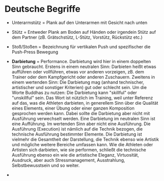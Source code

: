 # Deutsche Begriffe

* Unterarmstütz = Plank auf den Unterarmen mit Gesicht nach unten
* Stütz = Entweder Plank am Boden auf Händen oder irgendein Stütz auf dem Partner (zB. Grätschstütz, L-Stütz, Vorstütz, Rückstütz etc.)
* Stoß/Stoßen = Bezeichnung für vertikalen Push und spezifischer die Push-Press Bewegung

* **Darbietung** = Performance. Darbietung wird hier in einem doppelten Sinn gebraucht. Erstens in einem neutralen Sinn: Darbieten heißt etwas aufführen oder vollführen, etwas vor anderen vorzeigen, zB. dem Trainer oder dem Kampfgericht oder anderen Zuschauern. Zweitens in einem wertenden Sinn: Die Darbietung mag (anhand technischer, artistischer und sonstiger Kriterien) gut oder schlecht sein. Um die Worte Buddhas zu nutzen: Die Darbietung kann "skillful" oder "unskillful" sein. Das Wort ist nützlich im Training, weil unter Referenz auf das, was die Athleten darbieten, in generellem Sinn über die Qualität eines Elements, einer Übung oder einer ganzen Komposition gesprochen werden kann. Dabei sollte die Darbietung aber nicht mit Ausführung verwechselt werden. Eine Darbietung im neutralen Sinn ist eine Aufführung. Im wertenden Sinn aber nicht eine Ausführung. Die Ausführung (Execution) ist nämlich auf die Technik bezogen, die technische Ausführung bestimmter Elemente. Die Darbietung ist vielmehr die Gesamtheit der Darstellung, die Technik ebenso wie Artistik und mögliche weitere Bereiche umfassen kann. Wie die Athleten oder Artisten sich darbieten, wie sie performen, schließt die technische Ausführung ebenso ein wie die artistische Eleganz, Virtuosität, Ausdruck, aber auch Stressmanagement, Ausstrahlung, Selbstbewusstsein und so weiter. 

* 
